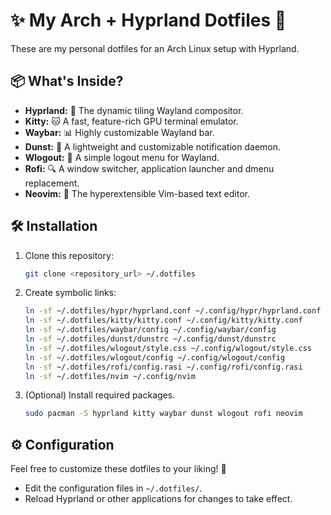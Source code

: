 # ✨ My Arch + Hyprland Dotfiles 🚀

These are my personal dotfiles for an Arch Linux setup with Hyprland.

## 📦 What's Inside?

* **Hyprland:** 💎 The dynamic tiling Wayland compositor.
* **Kitty:** 🐱 A fast, feature-rich GPU terminal emulator.
* **Waybar:** 📊 Highly customizable Wayland bar.
* **Dunst:** 🔔 A lightweight and customizable notification daemon.
* **Wlogout:** 🚪 A simple logout menu for Wayland.
* **Rofi:** 🔍 A window switcher, application launcher and dmenu replacement.
* **Neovim:** 📝 The hyperextensible Vim-based text editor.

## 🛠️ Installation

1.  Clone this repository:

    ```bash
    git clone <repository_url> ~/.dotfiles
    ```

2.  Create symbolic links:

    ```bash
    ln -sf ~/.dotfiles/hypr/hyprland.conf ~/.config/hypr/hyprland.conf
    ln -sf ~/.dotfiles/kitty/kitty.conf ~/.config/kitty/kitty.conf
    ln -sf ~/.dotfiles/waybar/config ~/.config/waybar/config
    ln -sf ~/.dotfiles/dunst/dunstrc ~/.config/dunst/dunstrc
    ln -sf ~/.dotfiles/wlogout/style.css ~/.config/wlogout/style.css
    ln -sf ~/.dotfiles/wlogout/config ~/.config/wlogout/config
    ln -sf ~/.dotfiles/rofi/config.rasi ~/.config/rofi/config.rasi
    ln -sf ~/.dotfiles/nvim ~/.config/nvim
    ```

3.  (Optional) Install required packages.

    ```bash
    sudo pacman -S hyprland kitty waybar dunst wlogout rofi neovim
    ```

## ⚙️ Configuration

Feel free to customize these dotfiles to your liking! 🎨

* Edit the configuration files in `~/.dotfiles/`.
* Reload Hyprland or other applications for changes to take effect.

